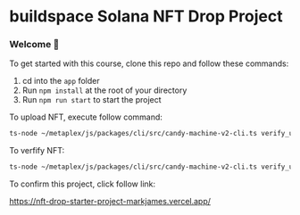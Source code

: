 # buildspace Solana NFT Drop Project
### Welcome 👋
To get started with this course, clone this repo and follow these commands:

1. cd into the `app` folder
2. Run `npm install` at the root of your directory
3. Run `npm run start` to start the project


To upload NFT, execute follow command:

```bash
ts-node ~/metaplex/js/packages/cli/src/candy-machine-v2-cli.ts verify_upload -e devnet -k ~/.config/solana/devnet.json
```

To verfify NFT:

```bash
ts-node ~/metaplex/js/packages/cli/src/candy-machine-v2-cli.ts verify_upload -e devnet -k ~/.config/solana/devnet.json
```
To confirm this project, click follow link:

https://nft-drop-starter-project-markjames.vercel.app/